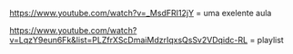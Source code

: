 https://www.youtube.com/watch?v=_MsdFRI12jY = uma exelente aula

https://www.youtube.com/watch?v=LqzY9eun6Fk&list=PLZfrXScDmaiMdzrIqxsQsSv2VDqidc-RL = playlist